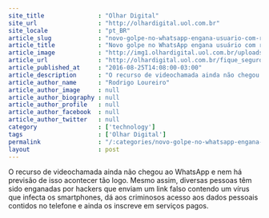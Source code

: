 ```yaml
---
site_title               : "Olhar Digital"
site_url                 : "http://olhardigital.uol.com.br"
site_locale              : "pt_BR"
article_slug             : "novo-golpe-no-whatsapp-engana-usuario-com-recurso-de-videochamada"
article_title            : "Novo golpe no WhatsApp engana usuário com recurso de videochamada"
article_image            : "http://img1.olhardigital.uol.com.br/uploads/acervo_imagens/2016/08/20160825142618_660_420.jpg"
article_url              : "http://olhardigital.uol.com.br/fique_seguro/noticia/novo-golpe-no-whatsapp-engana-usuario-com-recurso-de-videochamada/61546"
article_published_at     : "2016-08-25T14:08:00-03:00"
article_description      : "O recurso de videochamada ainda não chegou ao WhatsApp e nem há previsão de isso acontecer tão logo. Mesmo assim, diversas pessoas têm sido enganadas por hackers que enviam um link falso contendo um vírus que infecta os smartphones, dá aos criminosos acesso aos dados pessoais contidos no telefone e ainda os inscreve em serviços pagos."
article_author_name      : "Rodrigo Loureiro"
article_author_image     : null
article_author_biography : null
article_author_profile   : null
article_author_facebook  : null
article_author_twitter   : null
category                 : ['technology']
tags                     : ['Olhar Digital']
permalink                : "/:categories/novo-golpe-no-whatsapp-engana-usuario-com-recurso-de-videochamada/"
layout                   : post
---
```


O recurso de videochamada ainda não chegou ao WhatsApp e nem há previsão de isso acontecer tão logo. Mesmo assim, diversas pessoas têm sido enganadas por hackers que enviam um link falso contendo um vírus que infecta os smartphones, dá aos criminosos acesso aos dados pessoais contidos no telefone e ainda os inscreve em serviços pagos.
